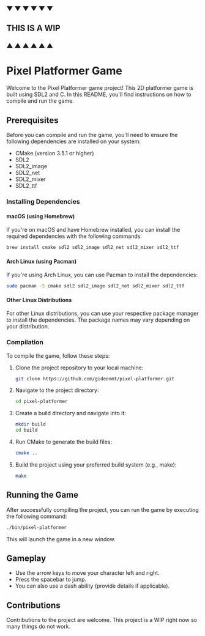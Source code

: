 ### ▼ ▼ ▼ ▼ ▼ ▼
## THIS IS A WIP
### ▲ ▲ ▲ ▲ ▲ ▲

# Pixel Platformer Game

Welcome to the Pixel Platformer game project! This 2D platformer game is built using SDL2 and C. In this README, you'll find instructions on how to compile and run the game.

## Prerequisites

Before you can compile and run the game, you'll need to ensure the following dependencies are installed on your system:

- CMake (version 3.5.1 or higher)
- SDL2
- SDL2_image
- SDL2_net
- SDL2_mixer
- SDL2_ttf

### Installing Dependencies

#### macOS (using Homebrew)

If you're on macOS and have Homebrew installed, you can install the required dependencies with the following commands:

```bash
brew install cmake sdl2 sdl2_image sdl2_net sdl2_mixer sdl2_ttf
```

#### Arch Linux (using Pacman)

If you're using Arch Linux, you can use Pacman to install the dependencies:

```bash
sudo pacman -S cmake sdl2 sdl2_image sdl2_net sdl2_mixer sdl2_ttf
```

#### Other Linux Distributions

For other Linux distributions, you can use your respective package manager to install the dependencies. The package names may vary depending on your distribution.

### Compilation

To compile the game, follow these steps:

1. Clone the project repository to your local machine:

   ```bash
   git clone https://github.com/gideonmt/pixel-platformer.git
   ```

2. Navigate to the project directory:

   ```bash
   cd pixel-platformer
   ```

3. Create a build directory and navigate into it:

   ```bash
   mkdir build
   cd build
   ```

4. Run CMake to generate the build files:

   ```bash
   cmake ..
   ```

5. Build the project using your preferred build system (e.g., make):

   ```bash
   make
   ```

## Running the Game

After successfully compiling the project, you can run the game by executing the following command:

```bash
./bin/pixel-platformer
```

This will launch the game in a new window.

## Gameplay

- Use the arrow keys to move your character left and right.
- Press the spacebar to jump.
- You can also use a dash ability (provide details if applicable).

## Contributions

Contributions to the project are welcome. This project is a WIP right now so many things do not work. 